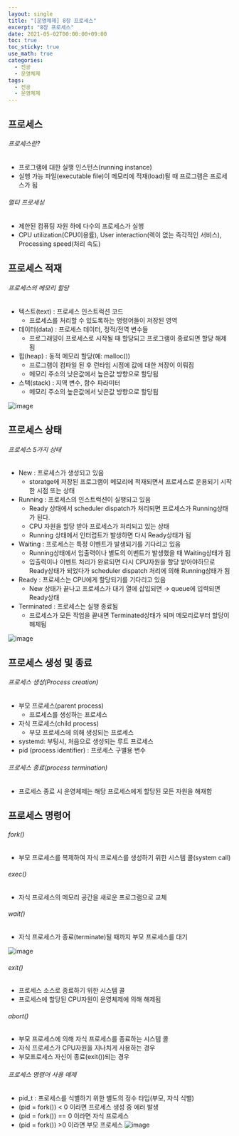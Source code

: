 ```yaml
---
layout: single
title: "[운영체제] 8장 프로세스"
excerpt: "8장 프로세스"
date: 2021-05-02T00:00:00+09:00
toc: true
toc_sticky: true
use_math: true
categories:
  - 전공
  - 운영체제
tags:
  - 전공
  - 운영체제
---
```


## 프로세스

###### 프로세스란?

- 프로그램에 대한 실행 인스턴스(running instance)
- 실행 가능 파일(executable file)이 메모리에 적재(load)될 때 프로그램은 프로세스가 됨

###### 멀티 프로세싱

- 제한된 컴퓨팅 자원 하에 다수의 프로세스가 실행
- CPU utilization(CPU이용률), User interaction(렉이 없는 즉각적인 서비스), Processing speed(처리 속도)

## 프로세스 적재

###### 프로세스의 메모리 할당

- 텍스트(text) : 프로세스 인스트럭션 코드
    - 프로세스를 처리할 수 있도록하는 명령어들이 저장된 영역
- 데이터(data) : 프로세스 데이터, 정적/전역 변수들
    - 프로그래밍이 프로세스로 시작될 때 할당되고 프로그램이 종료되면 할당 해제됨
- 힙(heap) : 동적 메모리 할당(예: malloc())
    - 프로그램이 컴파일 된 후 런타임 시점에 값에 대한 저장이 이뤄짐
    - 메모리 주소의 낮은값에서 높은값 방향으로 할당됨
- 스택(stack) : 지역 변수, 함수 파라미터
    - 메모리 주소의 높은값에서 낮은값 방향으로 할당됨

![image](https://user-images.githubusercontent.com/60471550/235682432-ac6193ba-c546-4079-8817-1754b4601cf0.png)

## 프로세스 상태

###### 프로세스 5가지 상태

- New : 프로세스가 생성되고 있음
    - storatge에 저장된 프로그램이 메모리에 적재되면서 프로세스로 운용되기 시작한 시점 또는 상태
- Running : 프로세스의 인스트럭션이 실행되고 있음
    - Ready 상태에서 scheduler dispatch가 처리되면 프로세스가 Running상태가 된다.
    - CPU 자원을 할당 받아 프로세스가 처리되고 있는 상태
    - Running 상태에서 인터럽트가 발생하면 다시 Ready상태가 됨
- Waiting : 프로세스는 특정 이벤트가 발생되기를 기다리고 있음
    - Running상태에서 입출력이나 별도의 이벤트가 발생했을 때 Waiting상태가 됨
    - 입출력이나 이벤트 처리가 완료되면 다시 CPU자원을 할당 받아야하므로 Ready상태가 되었다가 scheduler dispatch 처리에 의해 Running상태가 됨
- Ready : 프로세스는 CPU에게 할당되기를 기다리고 있음
    - New 상태가 끝나고 프로세스가 대기 열에 삽입되면
    → queue에 입력되면 Ready상태
- Terminated : 프로세스는 실행 종료됨
    - 프로세스가 모든 작업을 끝내면 Terminated상태가 되며 메모리로부터 할당이 해제됨

![image](https://user-images.githubusercontent.com/60471550/235682489-bf57daca-71a6-4553-b3ef-38ef68ab1eb4.png)

## 프로세스 생성 및 종료

###### 프로세스 생성(Process creation)

- 부모 프로세스(parent process)
    - 프로세스를 생성하는 프로세스
- 자식 프로세스(child process)
    - 부모 프로세스에 의해 생성되는 프로세스
- systemd: 부팅시, 처음으로 생성되는 루트 프로세스
- pid (process identifier) : 프로세스 구별용 변수

###### 프로세스 종료(process termination)

- 프로세스 종료 시 운영체제는 해당 프로세스에게 할당된 모든 자원을 해재함

## 프로세스 명령어

###### fork()

- 부모 프로세스를 복제하여 자식 프로세스를 생성하기 위한 시스템 콜(system call)

###### exec()

- 자식 프로세스의 메모리 공간을 새로운 프로그램으로 교체

###### wait()

- 자식 프로세스가 종료(terminate)될 때까지 부모 프로세스를 대기

![image](https://user-images.githubusercontent.com/60471550/235682546-5c16dba6-0e23-451d-be94-b2d72ec46476.png)


###### exit()

- 프로세스 소스로 종료하기 위한 시스템 콜
- 프로세스에 할당된 CPU자원이 운영체제에 의해 해제됨

###### abort()

- 부모 프로세스에 의해 자식 프로세스를 종료하는 시스템 콜
- 자식 프로세스가 CPU자원을 지나치게 사용하는 경우
- 부모프로세스 자신이 종료(exit())되는 경우

###### 프로세스 명령어 사용 예제

- pid_t : 프로세스를 식별하기 위한 별도의 정수 타입(부모, 자식 식별)
- (pid = fork()) < 0 이라면 프로세스 생성 중 에러 발생
- (pid = fork()) == 0 이라면 자식 프로세스
- (pid = fork()) >0 이라면 부모 프로세스
![image](https://user-images.githubusercontent.com/60471550/235682586-cb01b376-85f9-41c9-9c60-659f2f83c666.png)
